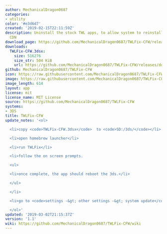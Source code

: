 ```yaml
---
author: MechanicalDragon0687
categories:
- utility
color: '#e3d6d7'
created: '2019-02-15T22:11:59Z'
description: Uninstall the stock TWL apps, to allow system to reinstall them from
  CDN
download_page: https://github.com/MechanicalDragon0687/TWLFix-CFW/releases/tag/1.1
downloads:
  TWLFix-CFW.3dsx:
    size: 516276
    size_str: 504 KiB
    url: https://github.com/MechanicalDragon0687/TWLFix-CFW/releases/download/1.1/TWLFix-CFW.3dsx
github: MechanicalDragon0687/TWLFix-CFW
icon: https://raw.githubusercontent.com/MechanicalDragon0687/TWLFix-CFW/master/icon.png
image: https://raw.githubusercontent.com/MechanicalDragon0687/TWLFix-CFW/master/icon.png
image_length: 614
layout: app
license: mit
license_name: MIT License
source: https://github.com/MechanicalDragon0687/TWLFix-CFW
systems:
- 3DS
title: TWLFix-CFW
update_notes: '<ol>

  <li>copy <code>TWLFix-CFW.3dsx</code>  to <code>SD:/3ds/</code></li>

  <li>open homebrew launcher</li>

  <li>run TWLFix</li>

  <li>follow the on screen prompts.

  <ul>

  <li>once complete, the app should reboot the 3ds.</li>

  </ul>

  </li>

  <li>go to <code>settings -&gt; other settings -&gt; system update</code></li>

  </ol>'
updated: '2019-03-02T21:15:37Z'
version: '1.1'
wiki: https://github.com/MechanicalDragon0687/TWLFix-CFW/wiki
---
```

